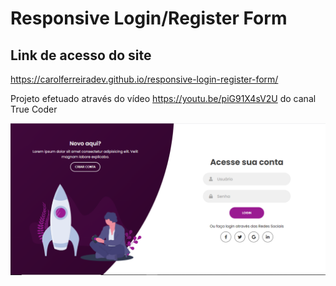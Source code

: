 # Responsive Login/Register Form

## Link de acesso do site
https://carolferreiradev.github.io/responsive-login-register-form/

Projeto efetuado através do vídeo https://youtu.be/piG91X4sV2U do canal True Coder

![enter image description here](https://github.com/anacarolinaferreira/responsive-login-register-form/blob/master/image.PNG) 
